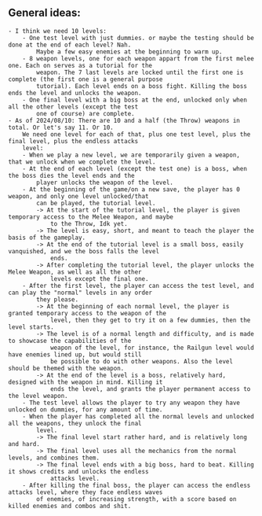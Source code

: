 ## General ideas:
	- I think we need 10 levels:
		- One test level with just dummies. or maybe the testing should be done at the end of each level? Nah.
			Maybe a few easy enemies at the beginning to warm up.
		- 8 weapon levels, one for each weapon appart from the first melee one. Each on serves as a tutorial for the
			weapon. The 7 last levels are locked until the first one is complete (the first one is a general purpose
			tutorial). Each level ends on a boss fight. Killing the boss ends the level and unlocks the weapon.
		- One final level with a big boss at the end, unlocked only when all the other levels (except the test
			one of course) are complete.
	- As of 2024/08/10: There are 10 and a half (the Throw) weapons in total. Or let's say 11. Or 10.
		We need one level for each of that, plus one test level, plus the final level, plus the endless attacks
		level:
		- When we play a new level, we are temporarily given a weapon, that we unlock when we complete the level.
		- At the end of each level (except the test one) is a boss, when the boss dies the level ends and the
			player unlocks the weapon of the level.
		- At the beginning of the game/on a new save, the player has 0 weapon, and only one level unlocked/that
			can be played, the tutorial level.
			-> At the start of the tutorial level, the player is given temporary access to the Melee Weapon, and maybe
				to the Throw, Idk yet.
			-> The level is easy, short, and meant to teach the player the basis of the gameplay.
			-> At the end of the tutorial level is a small boss, easily vanquished, and we the boss falls the level
				ends.
			-> After completing the tutorial level, the player unlocks the Melee Weapon, as well as all the other
				levels except the final one.
		- After the first level, the player can access the test level, and can play the "normal" levels in any order
			they please.
			-> At the beginning of each normal level, the player is granted temporary access to the weapon of the
				level, then they get to try it on a few dummies, then the level starts.
			-> The level is of a normal length and difficulty, and is made to showcase the capabilities of the
				weapon of the level, for instance, the Railgun level would have enemies lined up, but would still
				be possible to do with other weapons. Also the level should be themed with the weapon.
			-> At the end of the level is a boss, relatively hard, designed with the weapon in mind. Killing it
				ends the level, and grants the player permanent access to the level weapon.
		- The test level allows the player to try any weapon they have unlocked on dummies, for any amount of time.
		- When the player has completed all the normal levels and unlocked all the weapons, they unlock the final
			level.
			-> The final level start rather hard, and is relatively long and hard.
			-> The final level uses all the mechanics from the normal levels, and combines them.
			-> The final level ends with a big boss, hard to beat. Killing it shows credits and unlocks the endless
				attacks level.
		- After killing the final boss, the player can access the endless attacks level, where they face endless waves
			of enemies, of increasing strength, with a score based on killed enemies and combos and shit.
